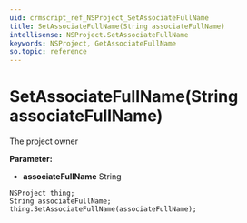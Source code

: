 ```yaml
---
uid: crmscript_ref_NSProject_SetAssociateFullName
title: SetAssociateFullName(String associateFullName)
intellisense: NSProject.SetAssociateFullName
keywords: NSProject, GetAssociateFullName
so.topic: reference
---
```


# SetAssociateFullName(String associateFullName)

The project owner

**Parameter:** 
 - **associateFullName** String

```crmscript
NSProject thing;
String associateFullName;
thing.SetAssociateFullName(associateFullName);
```

